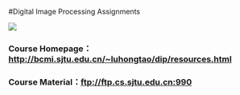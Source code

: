 #Digital Image Processing Assignments

![](http://xiublog.qiniudn.com/image/2016-11-17-164850.jpg)

### Course Homepage：http://bcmi.sjtu.edu.cn/~luhongtao/dip/resources.html
### Course Material：ftp://ftp.cs.sjtu.edu.cn:990
